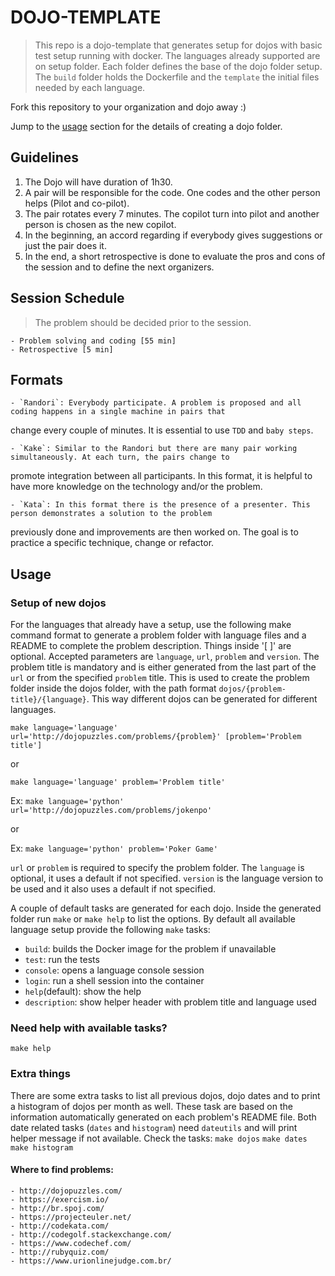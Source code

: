 # DOJO-TEMPLATE

> This repo is a dojo-template that generates setup for dojos with basic test setup running with docker.
> The languages already supported are on setup folder. Each folder defines the base of the dojo folder setup.
> The `build` folder holds the Dockerfile and the `template` the initial files needed by each language.

Fork this repository to your organization and dojo away :)

Jump to the [usage](#usage) section for the details of creating a dojo folder.

## Guidelines

1. The Dojo will have duration of 1h30.
2. A pair will be responsible for the code. One codes and the other person helps (Pilot and co-pilot).
3. The pair rotates every 7 minutes. The copilot turn into pilot and another person is chosen as the new copilot.
4. In the beginning, an accord regarding if everybody gives suggestions or just the pair does it.
5. In the end, a short retrospective is done to evaluate the pros and cons of the session and to define the next
organizers.

## Session Schedule

> The problem should be decided prior to the session.

	- Problem solving and coding [55 min]
	- Retrospective [5 min]

## Formats

	- `Randori`: Everybody participate. A problem is proposed and all coding happens in a single machine in pairs that
  change every couple of minutes. It is essential to use `TDD` and `baby steps`.

	- `Kake`: Similar to the Randori but there are many pair working simultaneously. At each turn, the pairs change to
  promote integration between all participants. In this format, it is helpful to have more knowledge on the technology
  and/or the problem.

	- `Kata`: In this format there is the presence of a presenter. This person demonstrates a solution to the problem
  previously done and improvements are then worked on. The goal is to practice a specific technique, change or
  refactor.

## Usage
### Setup of new dojos

For the languages that already have a setup, use the following make command format to generate a problem folder with
language files and a README to complete the problem description. Things inside '[ ]' are optional. Accepted parameters
are `language`, `url`, `problem` and `version`. The problem title is mandatory and is either generated from the last
part of the `url` or from the specified `problem` title. This is used to create the problem folder inside the dojos
folder, with the path format `dojos/{problem-title}/{language}`. This way different dojos can be generated for
different languages.

`make language='language' url='http://dojopuzzles.com/problems/{problem}' [problem='Problem title']`

or

`make language='language' problem='Problem title'`

Ex: `make language='python' url='http://dojopuzzles.com/problems/jokenpo'`

or

Ex: `make language='python' problem='Poker Game'`

`url` or `problem` is required to specify the problem folder. The `language` is optional, it uses a default if not
specified. `version` is the language version to be used and it also uses a default if not specified.

A couple of default tasks are generated for each dojo. Inside the generated folder run `make` or `make help` to list
the options. By default all available language setup provide the following `make` tasks:
- `build`: builds the Docker image for the problem if unavailable
- `test`: run the tests
- `console`: opens a language console session
- `login`: run a shell session into the container
- `help`(default): show the help
- `description`: show helper header with problem title and language used

### Need help with available tasks?
`make help`

### Extra things
There are some extra tasks to list all previous dojos, dojo dates and to print a histogram of dojos per month as well.
These task are based on the information automatically generated on each problem's README file.
Both date related tasks (`dates` and `histogram`) need `dateutils` and will print helper message if not available. Check the tasks:
`make dojos`
`make dates`
`make histogram`

#### Where to find problems:

	- http://dojopuzzles.com/
	- https://exercism.io/
	- http://br.spoj.com/
	- https://projecteuler.net/
	- http://codekata.com/
	- http://codegolf.stackexchange.com/
	- https://www.codechef.com/
	- http://rubyquiz.com/
	- https://www.urionlinejudge.com.br/

